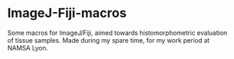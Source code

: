 # ImageJ-Fiji-macros
Some macros for ImageJ/Fiji, aimed towards histomorphometric evaluation of tissue samples. Made during my spare time, for my work period at NAMSA Lyon.
